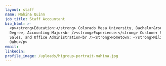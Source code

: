 ```yaml
---
layout: staff
name: Mahina Quinn
job_title: Staff Accountant
bio_html: >-
  <p><strong>Education:</strong> Colorado Mesa University, Bachelor&rsquo;s
  Degree, Accounting Major<br /><strong>Experience:</strong> Customer Service,
  Sales, and Office Administration<br /><strong>Hometown: </strong>Mililani,
  Oahu</p>
email:
linkedin:
profile_image: /uploads/higroup-portrait-mahina.jpg
---
```


